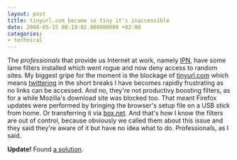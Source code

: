 ```yaml
---
layout: post
title: tinyurl.com became so tiny it's inaccessible
date: 2008-05-15 08:19:02.000000000 +02:00
categories:
- technical
---
```

The <em>professionals</em> that provide us Internet at work, namely <a href="http://www.ipn.ro/">IPN</a>, have some lame filters installed which went rogue and now deny access to random sites. My biggest gripe for the moment is the blockage of <a href="http://tinyurl.com">tinyurl.com</a> which means <a href="http://twitter.com">twittering</a> in the short breaks I have becomes rapidly frustrating as no links can be accessed. And no, they're not productivy boosting filters, as for a while Mozilla's download site was blocked too. That meant Firefox updates were performed by bringing the browser's setup file on a USB stick from home. Or transferring it via <a href="http://box.net">box.net</a>. And that's how I know the filters are out of control, because obviously we called them about this issue and they said they're aware of it but have no idea what to do. Professionals, as I said.

<strong>Update!</strong> Found <a href="http://www.untinyurl.com/">a solution</a>.
